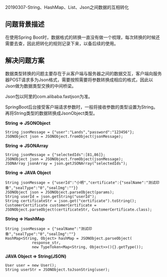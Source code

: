 20190307-String、HashMap、List、Json之间数据的互相转化

## 问题背景描述 ##

在使用Spring Boot时，数据格式的转换一直没有做一个梳理，每次转换的时候还需要去查，因此把转化的规则记录下来，以备后续的使用。

## 解决问题方案 ##

数据类型转换的问题主要存在于从客户端与服务器之间的数据交互，客户端向服务器POST请求多为Json格式，需要按照需要将参数转换成相应的格式，因此以Json做为数据类型交换的中间桥梁。

Json包以阿里的com.alibaba.fastjson为准。

SpringBoot后台接受客户端请求参数时，一般将接收参数的类型设置为String。再将String类型的数据转换成JsonObject类型。

**String => JSONObject**

	String jsonMessage = {"user":"Lands","password":"123456"};
	JSONObject json = JSONObject.fromObject(jsonMessage);

**String => JSONArray**

	String jsonMessage = {"selectedIds":[81,86]};
	JSONObject json = JSONObject.fromObject(jsonMessage);
	JSONArray jsonArray = json.getJSONArray("selectedIds");

**String => JAVA Object**

	String jsonMessage = {"userId":"小明","certificate":{"sealName":"测试印章","sealType":"0","sealImg":""}}
	JSONObject json = JSONObject.parseObject(params);
	String userId = json.getString("userId");
	String certificateStr = json.get("certificate").toString();
	CustomerCertificate customerCertificate = JSONObject.parseObject(certificateStr, CustomerCertificate.class);

**String => HashMap**

	String jsonMessage = {"sealName":"测试印章","sealType":"0","sealImg":""}
	HashMap<String, Object> hashMap = JSONObject.parseObject(
                response_str,
                new TypeToken<Map<String, Object>>(){}.getType());

**JAVA Object => String(JSON)**

	User user = new User();
	String userStr = JSONObject.toJsonString(user);
